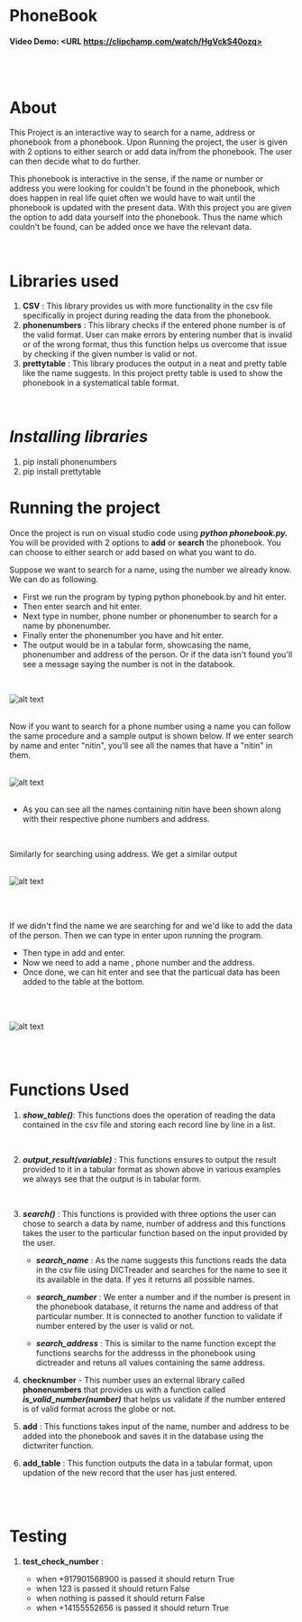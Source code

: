  # **PhoneBook**
 #### **Video Demo**:  <URL https://clipchamp.com/watch/HgVckS40ozq>
<br>
<br>

 # **About**
   This Project is an interactive way to search for a name, address or phonebook from a phonebook. Upon Running the project, the user is given with 2 options to either search or add data in/from the phonebook. The user can then decide what to do further.

   This phonebook is interactive in the sense, if the name or number or address you were looking for couldn't be found in the phonebook, which does happen in real life quiet often we would have to wait until the phonebook is updated with the present data. With this project you are given the option to add data yourself into the phonebook. Thus the name which couldn't be found, can be added once we have the relevant data.

<br>

   # Libraries used
   1. **CSV** : This library provides us with more functionality in the csv file specifically in project during reading the data from the phonebook.
   2. **phonenumbers** : This library checks if the entered phone number is of the valid format. User can make errors by entering number that is invalid or of the wrong format, thus this function helps us overcome that issue by checking if the given number is valid or not.
   3. **prettytable** : This library produces the output in a neat and pretty table like the name suggests. In this project pretty table is used to show the phonebook in a systematical table format.

<br>

 # ***Installing libraries***

1. pip install phonenumbers
2. pip install prettytable


# **Running the project**

Once the project is run on visual studio code using ***python phonebook.py.*** You will be provided with 2 options to **add** or **search** the phonebook. You can choose to either search or add based on what you want to do.

Suppose we want to search for a name, using the number we already know.
We can do as following.

- First we run the program by typing python phonebook.by and hit enter.
- Then enter search and hit enter.
- Next type in number, phone number or phonenumber to search for a name by phonenumber.
- Finally enter the phonenumber you have and hit enter.
- The output would be in a tabular form, showcasing the name, phonenumber and address of the person. Or if the data isn't found you'll see a message saying the number is not in the databook.<br/>
<br/>

![alt text](Screenshot%20(30).png)
<br>
<br>

Now if you want to search for a phone number using a name you can follow the same procedure and a sample output is shown below. If we enter search by name and enter "nitin", you'll see all the names that have a "nitin" in them.
<br/>
<br/>

![alt text](Screenshot%20(29).png)
<br>
<br>
- As you can see all the names containing nitin have been shown along with their respective phone numbers and address.

<br>

Similarly for searching using address. We get a similar output
<br/>
<br/>

![alt text](Screenshot%20(31).png)

<br/>
<br/>

If we didn't find the name we are searching for and we'd like to add the data of the person. Then we can type in enter upon running the program.
- Then type in add and enter.
- Now we need to add a name , phone number and the address.
- Once done, we can hit enter and see that the particual data has been added to the table at the bottom.

<br>
<br/>

![alt text](Screenshot%20(32).png)

<br/>
<br/>


# **Functions Used**

1. ***show_table()***: This functions does the operation of reading the data contained in the csv file and storing each record line by line in a list.
<br>

2. ***output_result(variable)*** : This functions ensures to output the result provided to it in a tabular format as shown above in various examples we always see that the output is in tabular form.

<br>

3. ***search()*** : This functions is provided with three options the user can chose to search a data by name, number of address and this functions takes the user to the particular function based on the input provided by the user.

   - ***search_name*** : As the name suggests this functions reads the data in the csv file using DICTreader and searches for the name to see it its available in the data. If yes it returns all possible names.

   - ***search_number*** : We enter a number and if the number is present in the phonebook database, it returns the name and address of that particular number. It is connected  to another function to validate if number entered by the user is valid or not.

   - ***search_address*** : This is similar to the name function except the functions searchs for the addresss in the phonebook using dictreader and retuns all values containing the same address.

4. **checknumber** - This number uses an external library called **phonenumbers** that provides us with a function called ***is_valid_number(number)*** that helps us validate if the number entered is of valid format across the globe or not.

5. **add** : This functions takes input of the name, number and address to be added into the phonebook and saves it in the database using the dictwriter function.

6. **add_table** : This function outputs the data in a tabular format, upon updation of the new record that the user has just entered.

<br/>
<br/>

# **Testing**

1. **test_check_number** :

   - when +917901568900 is passed it should return True
   - when 123 is passed it should return False
   - when nothing is passed it should return False
   - when +14155552656 is passed it should return True


